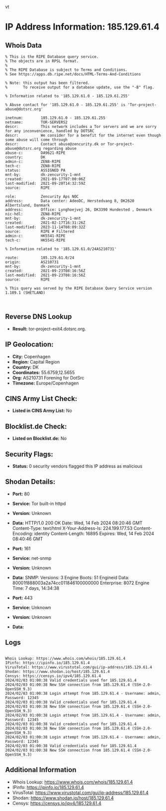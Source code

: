 vt
# IP Address Information: 185.129.61.4

## Whois Data
```
% This is the RIPE Database query service.
% The objects are in RPSL format.
%
% The RIPE Database is subject to Terms and Conditions.
% See https://apps.db.ripe.net/docs/HTML-Terms-And-Conditions

% Note: this output has been filtered.
%       To receive output for a database update, use the "-B" flag.

% Information related to '185.129.61.0 - 185.129.61.255'

% Abuse contact for '185.129.61.0 - 185.129.61.255' is 'Tor-project-abuse@dotsrc.org'

inetnum:        185.129.61.0 - 185.129.61.255
netname:        TOR-SERVERS2
descr:          This network includes a Tor servers and we are sorry for any inconvenience, handled by DOTSRC
descr:          We consider Tor a benefit for the internet even though some abuse will come through
descr:          Contact abuse@zencurity.dk or Tor-project-abuse@dotsrc.org regarding abuse
abuse-c:        DA9621-RIPE
country:        DK
admin-c:        ZEN8-RIPE
tech-c:         ZEN8-RIPE
status:         ASSIGNED PA
mnt-by:         dk-zencurity-1-mnt
created:        2021-09-17T07:00:06Z
last-modified:  2021-09-20T14:32:59Z
source:         RIPE

role:           Zencurity Aps NOC
address:        Data center: AdeoDC, Herstedvang 8, DK2620 Albertslund, Danmark
address:        Office: Lynghoejvej 26, DK3390 Hundested , Denmark
nic-hdl:        ZEN8-RIPE
mnt-by:         dk-zencurity-1-mnt
created:        2021-02-17T16:31:26Z
last-modified:  2023-11-14T08:09:32Z
source:         RIPE # Filtered
admin-c:        HK5541-RIPE
tech-c:         HK5541-RIPE

% Information related to '185.129.61.0/24AS210731'

route:          185.129.61.0/24
origin:         AS210731
mnt-by:         dk-zencurity-1-mnt
created:        2021-09-23T08:16:56Z
last-modified:  2021-09-23T08:16:56Z
source:         RIPE

% This query was served by the RIPE Database Query Service version 1.109.1 (SHETLAND)



```
## Reverse DNS Lookup
- **Result:** tor-project-exit4.dotsrc.org.

## IP Geolocation:
- **City:** Copenhagen
- **Region:** Capital Region
- **Country:** DK
- **Coordinates:** 55.6759,12.5655
- **Org:** AS210731 Forening for DotSrc
- **Timezone:** Europe/Copenhagen

## CINS Army List Check:
- **Listed in CINS Army List:** 
No

## Blocklist.de Check:
- **Listed on Blocklist.de:** 
No

## Security Flags:
- **Status:** 0 security vendors flagged this IP address as malicious

## Shodan Details:
- **Port:** 80
- **Service:** Tor built-in httpd
- **Version:** Unknown
- **Data:** HTTP/1.0 200 OK
Date: Wed, 14 Feb 2024 08:20:46 GMT
Content-Type: text/html
X-Your-Address-Is: 224.199.177.53
Content-Encoding: identity
Content-Length: 16895
Expires: Wed, 14 Feb 2024 08:40:46 GMT



- **Port:** 161
- **Service:** net-snmp
- **Version:** Unknown
- **Data:** SNMP:
  Versions:
    3
  Engine Boots: 51
  Engineid Data: 80001f888003a2a74cc011846100000000
  Enterprise: 8072
  Engine Time: 7 days, 14:34:38

- **Port:** 443
- **Service:** Unknown
- **Version:** Unknown
- **Data:** 

## Logs
```

Whois Lookup: https://www.whois.com/whois/185.129.61.4
IPinfo: https://ipinfo.io/185.129.61.4
VirusTotal: https://www.virustotal.com/gui/ip-address/185.129.61.4
Shodan: https://www.shodan.io/host/185.129.61.4
Censys: https://censys.io/ipv4/185.129.61.4
2024/02/03 01:00:38 Valid credentials used for 185.129.61.4
2024/02/03 01:00:38 New SSH connection from 185.129.61.4 (SSH-2.0-OpenSSH_9.3)
2024/02/03 01:00:38 Login attempt from 185.129.61.4 - Username: admin, Password: 12345
2024/02/03 01:00:38 Valid credentials used for 185.129.61.4
2024/02/03 01:00:38 New SSH connection from 185.129.61.4 (SSH-2.0-OpenSSH_9.3)
2024/02/03 01:00:38 Login attempt from 185.129.61.4 - Username: admin, Password: 12345
2024/02/03 01:00:38 Valid credentials used for 185.129.61.4
2024/02/03 01:00:38 New SSH connection from 185.129.61.4 (SSH-2.0-OpenSSH_9.3)
2024/02/03 01:00:38 Login attempt from 185.129.61.4 - Username: admin, Password: 12345
2024/02/03 01:00:38 Valid credentials used for 185.129.61.4
2024/02/03 01:00:38 New SSH connection from 185.129.61.4 (SSH-2.0-OpenSSH_9.3)

```
## Additional Information
- Whois Lookup: https://www.whois.com/whois/185.129.61.4
- IPinfo: https://ipinfo.io/185.129.61.4
- VirusTotal: https://www.virustotal.com/gui/ip-address/185.129.61.4
- Shodan: https://www.shodan.io/host/185.129.61.4
- Censys: https://censys.io/ipv4/185.129.61.4

